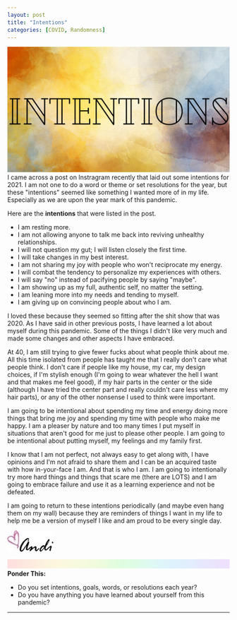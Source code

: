 ```yaml
---
layout: post
title: "Intentions"
categories: [COVID, Randomness]
---
```

![intentions](/images/intentions.png)
I came across a post on Instragram recently that laid out some intentions for 2021. I am not one to do a word or theme or set resolutions for the year, but these "intentions" seemed like something I wanted more of in my life. Especially as we are upon the year mark of this pandemic.

Here are the **intentions** that were listed in the post.

<ul>
<li>I am resting more.</li>
<li>I am not allowing anyone to talk me back into reviving unhealthy relationships.</li>
<li>I will not question my gut; I will listen closely the first time.</li>
<li>I will take changes in my best interest.</li>
<li>I am not sharing my joy with people who won't reciprocate my energy.</li>
<li>I will combat the tendency to personalize my experiences with others.</li>
<li>I will say "no" instead of pacifying people by saying "maybe".</li>
<li>I am showing up as my full, authentic self, no matter the setting.</li>
<li>I am leaning more into my needs and tending to myself.</li>
<li>I am giving up on convincing people about who I am.</li>
</ul>

I loved these because they seemed so fitting after the shit show that was 2020. As I have said in other previous posts, I have learned a lot about myself during this pandemic. Some of the things I didn't like very much and made some changes and other aspects I have embraced.

At 40, I am still trying to give fewer fucks about what people think about me. All this time isolated from people has taught me that I really don't care what people think. I don't care if people like my house, my car, my design choices, if I'm stylish enough (I'm going to wear whatever the hell I want and that makes me feel good), if my hair parts in the center or the side (although I have tried the center part and really couldn't care less where my hair parts), or any of the other nonsense I used to think were important. 

I am going to be intentional about spending my time and energy doing more things that bring me joy and spending my time with people who make me happy. I am a pleaser by nature and too many times I put myself in situations that aren't good for me just to please other people. I am going to be intentional about putting myself, my feelings and my family first.

I know that I am not perfect, not always easy to get along with, I have opinions and I'm not afraid to share them and I can be an acquired taste with how in-your-face I am. And that is who I am. I am going to intentionally try more hard things and things that scare me (there are LOTS) and I am going to embrace failure and use it as a learning experience and not be defeated. 

I am going to return to these intentions periodically (and maybe even hang them on my wall) because they are reminders of things I want in my life to help me be a version of myself I like and am proud to be every single day. 

![Andi](/images/andi.jpg)

![header](/images/SkinnyRainbow.jpg)
**Ponder This:**
- Do you set intentions, goals, words, or resolutions each year?
- Do you have anything you have learned about yourself from this pandemic?

----